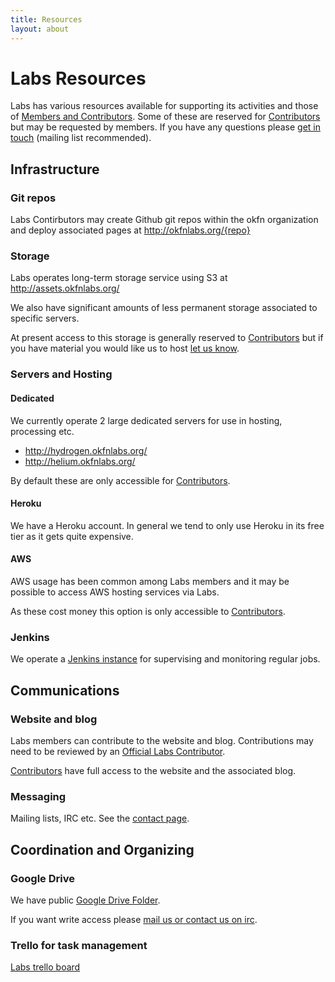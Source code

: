 ```yaml
---
title: Resources
layout: about
---
```


# Labs Resources

Labs has various resources available for supporting its activities and those of
[Members and Contributors][members]. Some of these are reserved for [Contributors] but
may be requested by members. If you have any questions please [get in
touch][contact] (mailing list recommended).

[contact]: /contact/
[Contributors]: /about/#contributors
[members]: /members/


## Infrastructure

### Git repos

Labs Contirbutors may create Github git repos within the okfn organization and
deploy associated pages at http://okfnlabs.org/{repo}

### Storage

Labs operates long-term storage service using S3 at
<http://assets.okfnlabs.org/>

We also have significant amounts of less permanent storage associated to
specific servers.

At present access to this storage is generally reserved to [Contributors][] but
if you have material you would like us to host [let us know][contact].

### Servers and Hosting

#### Dedicated

We currently operate 2 large dedicated servers for use in hosting, processing
etc.

  * <http://hydrogen.okfnlabs.org/>
  * <http://helium.okfnlabs.org/>

By default these are only accessible for [Contributors][].

#### Heroku

We have a Heroku account. In general we tend to only use Heroku in its free
tier as it gets quite expensive.

#### AWS

AWS usage has been common among Labs members and it may be possible to access
AWS hosting services via Labs.

As these cost money this option is only accessible to [Contributors][].

### Jenkins

We operate a [Jenkins instance](http://jenkins.etl.openspending.org/) for
supervising and monitoring regular jobs.


## Communications

### Website and blog

Labs members can contribute to the website and blog. Contributions may need to
be reviewed by an [Official Labs Contributor][Contributors].

[Contributors][] have full access to the website and the associated blog.

### Messaging

Mailing lists, IRC etc. See the [contact page][contact].


## Coordination and Organizing

### Google Drive

We have public [Google Drive
Folder](https://drive.google.com/a/okfn.org/#folders/0B6R8dXc6Ji4JZ3FyVjJ1Z1QyMnM).

If you want write access please [mail us or contact us on irc][contact].

### Trello for task management

[Labs trello board](https://trello.com/b/GEolSd8W/labs)




